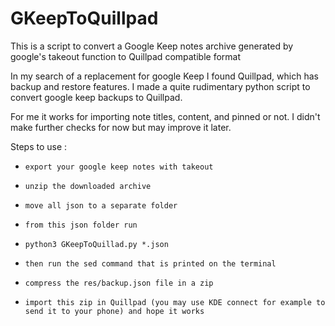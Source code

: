 # GKeepToQuillpad
This is a script to convert a Google Keep notes archive generated by google's takeout function to Quillpad compatible format

In my search of a replacement for google Keep I found Quillpad, which has backup and restore features.
I made a quite rudimentary python script to convert google keep backups to Quillpad.

For me it works for importing note titles, content, and pinned or not. I didn't make further checks for now but may improve it later.

Steps to use :

-     export your google keep notes with takeout
-     unzip the downloaded archive
-     move all json to a separate folder
-     from this json folder run 
-     python3 GKeepToQuillad.py *.json
-     then run the sed command that is printed on the terminal
-     compress the res/backup.json file in a zip
-     import this zip in Quillpad (you may use KDE connect for example to send it to your phone) and hope it works





